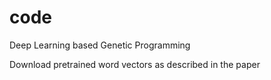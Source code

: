 # code
Deep Learning based Genetic Programming

Download pretrained word vectors as described in the paper
